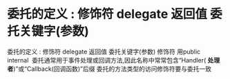 # 委托的定义 : 修饰符 delegate 返回值 委托关键字(参数)


委托的定义 : 修饰符 delegate 返回值 委托关键字(参数)
修饰符 用public internal 
委托通常用于事件处理或回调方法,因此名称中常常包含“Handler( **处理者**)”或“Callback(回调函数)”后缀
委托的方法类型的访问修饰符要与委托一致

